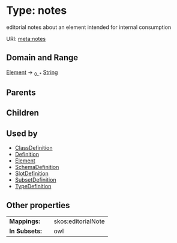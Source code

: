 
# Type: notes


editorial notes about an element intended for internal consumption

URI: [meta:notes](https://w3id.org/biolink/biolinkml/meta/notes)


## Domain and Range

[Element](Element.md) ->  <sub>0..*</sub> [String](type/String.md)

## Parents


## Children


## Used by

 * [ClassDefinition](ClassDefinition.md)
 * [Definition](Definition.md)
 * [Element](Element.md)
 * [SchemaDefinition](SchemaDefinition.md)
 * [SlotDefinition](SlotDefinition.md)
 * [SubsetDefinition](SubsetDefinition.md)
 * [TypeDefinition](TypeDefinition.md)

## Other properties

|  |  |  |
| --- | --- | --- |
| **Mappings:** | | skos:editorialNote |
| **In Subsets:** | | owl |

